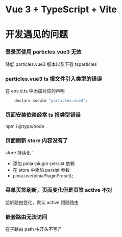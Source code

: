 # Vue 3 + TypeScript + Vite

# 开发遇见的问题

### 登录页使用 particles.vue3 无效

降低 particles.vue3 版本以及下载 tsparticles

### particles.vue3 ts 报文件引入类型的错误

在 env.d.ts 中添加对应的声明

```javascript
    declare module "particles.vue3";
```

### 页面安装依赖经常 ts 报类型错误

npm i @type/node

### 页面刷新 store 内容没有了

store 持续化：

-   添加 pinia-plugin-persist 依赖
-   在 store 中添加 persist 参数
-   pinia.use(piniaPluginPreset);

### 菜单页签刷新，页面变化但是页签 active 不对

监听路由变化，默认 active 跟随路由

### 嵌套路由无法访问

在子路由 path 中开头不写‘/’
